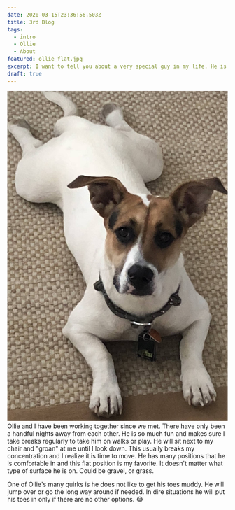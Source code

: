 ```yaml
---
date: 2020-03-15T23:36:56.503Z
title: 3rd Blog
tags:
  - intro
  - Ollie
  - About
featured: ollie_flat.jpg
excerpt: I want to tell you about a very special guy in my life. He is happy all the time!
draft: true
---
```


<img src="ollie_flat.jpg" alt="Ollie in flat mode"/>
Ollie and I have been working together since we met. There have only been a handful nights away from each other. He is so much fun and makes sure I take breaks regularly to take him on walks or play. He will sit next to my chair and "groan" at me until I look down. This usually breaks my concentration and I realize it is time to move.
He has many positions that he is comfortable in and this flat position is my favorite. It doesn't matter what type of surface he is on. Could be gravel, or grass.

One of Ollie's many quirks is he does not like to get his toes muddy. He will jump over or go the long way around if needed. In dire situations he will put his toes in only if there are no other options. 😂

[gatsby]: https://github.com/gatsbyjs/gatsby
[df]: https://daringfireball.net/colophon/
[vscode]: https://code.visualstudio.com/
[hyper]: https://hyper.is/
[media-temple]: https://mediatemple.net
[remark]: https://www.npmjs.com/package/remark
[gatsby-plugin-catch-links]: https://www.npmjs.com/package/gatsby-plugin-catch-links
[gatsby-plugin-styled-components]: https://www.npmjs.com/package/gatsby-plugin-styled-components
[gatsby-source-filesystem]: https://www.npmjs.com/package/gatsby-source-filesystem
[gatsby-transformer-remark]: https://www.npmjs.com/package/gatsby-transformer-remark
[gatsby-remark-copy-linked-files]: https://www.npmjs.com/package/gatsby-remark-copy-linked-files
[gatsby-remark-prismjs]: https://www.npmjs.com/package/gatsby-remark-prismjs
[gatsby-remark-smartypants]: https://www.npmjs.com/package/gatsby-remark-smartypants
[gatsby-plugin-react-helmet]: https://www.npmjs.com/package/gatsby-plugin-react-helmet
[gatsby-plugin-offline]: https://www.npmjs.com/package/gatsby-plugin-offline
[styled-components]: https://www.styled-components.com/
[google-fonts]: https://fonts.google.com/
[webfontloader]: https://github.com/typekit/webfontloader
